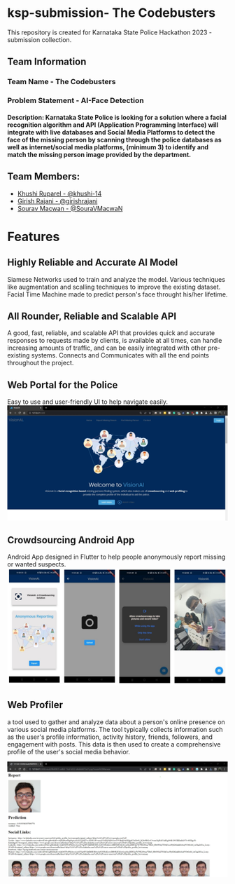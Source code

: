 # ksp-submission- The Codebusters
This repository is created for Karnataka State Police Hackathon 2023 - submission collection. 
## Team Information
### Team Name - The Codebusters
### Problem Statement - AI-Face Detection

#### Description: Karnataka State Police is looking for a solution where a facial recognition algorithm and API (Application Programming Interface) will integrate with live databases and Social Media Platforms to detect the face of the missing person by scanning through the police databases as well as internet/social media platforms, (minimum 3) to identify and match the missing person image provided by the department.

## Team Members:

- [Khushi Ruparel - @khushi-14](https://github.com/khushi-14)
- [Girish Rajani - @girishrajani](https://github.com/girishrajani)
- [Sourav Macwan - @SouraVMacwaN](https://github.com/SouraVMacwaN)

# Features

## Highly Reliable and Accurate AI Model
Siamese Networks used to train and analyze the model. Various techniques like augmentation and scalling techniques to improve the existing dataset. Facial Time Machine made to predict person's face throught his/her lifetime.  

## All Rounder, Reliable and Scalable API
A good, fast, reliable, and scalable API that provides quick and accurate responses to requests made by clients, is available at all times, can handle increasing amounts of traffic, and can be easily integrated with other pre-existing systems. Connects and Communicates with all the end points throughout the project.

## Web Portal for the Police
Easy to use and user-friendly UI to help navigate easily.
<img src="./README/home.jpg">

## Crowdsourcing Android App
Android App designed in Flutter to help people anonymously report missing or wanted suspects. 
<img src="./README/phone.jpg">

## Web Profiler
a tool used to gather and analyze data about a person's online presence on various social media platforms. The tool typically collects information such as the user's profile information, activity history, friends, followers, and engagement with posts. This data is then used to create a comprehensive profile of the user's social media behavior.

<img src="./README/output.jpg">